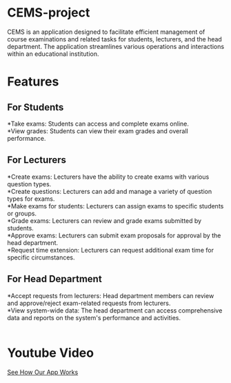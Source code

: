 # CEMS-project
CEMS is an application designed to facilitate efficient management of course examinations and related tasks for students, lecturers, and the head department. The application streamlines various operations and interactions within an educational institution.

# Features
## For Students
*Take exams: Students can access and complete exams online.<br>
*View grades: Students can view their exam grades and overall performance.

## For Lecturers
*Create exams: Lecturers have the ability to create exams with various question types.<br>
*Create questions: Lecturers can add and manage a variety of question types for exams.<br>
*Make exams for students: Lecturers can assign exams to specific students or groups.<br>
*Grade exams: Lecturers can review and grade exams submitted by students.<br>
*Approve exams: Lecturers can submit exam proposals for approval by the head department.<br>
*Request time extension: Lecturers can request additional exam time for specific circumstances.<br>

## For Head Department
*Accept requests from lecturers: Head department members can review and approve/reject exam-related requests from lecturers.<br>
*View system-wide data: The head department can access comprehensive data and reports on the system's performance and activities.<br><br>

# Youtube Video
[See How Our App Works](https://www.youtube.com/watch?v=2MxUqiQuB-c)

